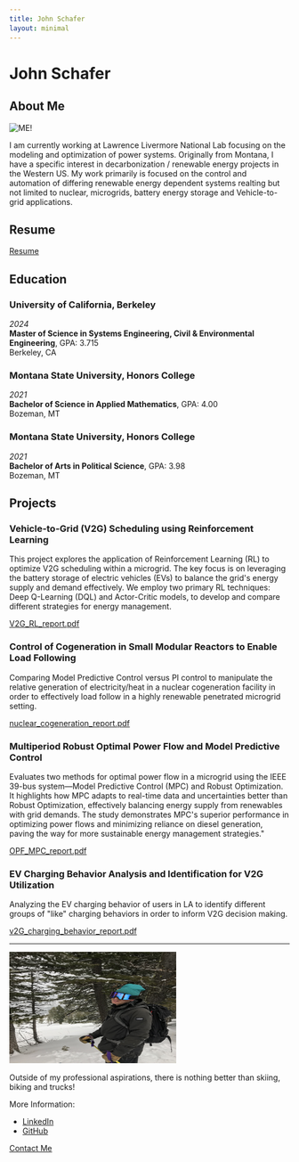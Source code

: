 ```yaml
---
title: John Schafer
layout: minimal
---
```


# John Schafer

## About Me


<img src="J_Schafer2_067_CFStaff.jpg" alt="ME!" width="300" height="200">


I am currently working at Lawrence Livermore National Lab focusing on the modeling and optimization of power systems. Originally from Montana, I have a specific interest in decarbonization / renewable energy projects in the Western US. My work primarily is focused on the control and automation of differing renewable energy dependent systems realting but not limited to nuclear, microgrids, battery energy storage and Vehicle-to-grid applications. 

## Resume
[Resume](resume_JOHN_SCHAFER.pdf)

## Education

### University of California, Berkeley
_2024_  
**Master of Science in Systems Engineering, Civil & Environmental Engineering**, GPA: 3.715  
Berkeley, CA

### Montana State University, Honors College
_2021_  
**Bachelor of Science in Applied Mathematics**, GPA: 4.00  
Bozeman, MT

### Montana State University, Honors College
_2021_  
**Bachelor of Arts in Political Science**, GPA: 3.98  
Bozeman, MT

## Projects
### Vehicle-to-Grid (V2G) Scheduling using Reinforcement Learning
This project explores the application of Reinforcement Learning (RL) to optimize V2G scheduling within a microgrid. The key focus is on leveraging the battery storage of electric vehicles (EVs) to balance the grid's energy supply and demand effectively. We employ two primary RL techniques: Deep Q-Learning (DQL) and Actor-Critic models, to develop and compare different strategies for energy management.

[V2G_RL_report.pdf](V2G_Reinforcement_Learning_Report.pdf)


### Control of Cogeneration in Small Modular Reactors to Enable Load Following
Comparing Model Predictive Control versus PI control to manipulate the relative generation of electricity/heat in a nuclear cogeneration facility in order to effectively load follow in a highly renewable penetrated microgrid setting.

[nuclear_cogeneration_report.pdf](290I_Final_Paper(1).pdf)

### Multiperiod Robust Optimal Power Flow and Model Predictive Control
Evaluates two methods for optimal power flow in a microgrid using the IEEE 39-bus system—Model Predictive Control (MPC) and Robust Optimization. It highlights how MPC adapts to real-time data and uncertainties better than Robust Optimization, effectively balancing energy supply from renewables with grid demands. The study demonstrates MPC's superior performance in optimizing power flows and minimizing reliance on diesel generation, paving the way for more sustainable energy management strategies."

[OPF_MPC_report.pdf](OPF_report.pdf)

### EV Charging Behavior Analysis and Identification for V2G Utilization
Analyzing the EV charging behavior of users in LA to identify different groups of "like" charging behaviors in order to inform V2G decision making.

[v2G_charging_behavior_report.pdf](263_final_project_v2g.pdf)


---
<img src="IMG_5261.jpeg" alt="ME!" width="300" height="200">

Outside of my professional aspirations, there is nothing better than skiing, biking and trucks!


More Information:
- [LinkedIn](https://www.linkedin.com/in/john-schafer-5a3271204/)
- [GitHub](https://github.com/johnschafer406)


[Contact Me](mailto:john_schafer@berkeley.edu)

